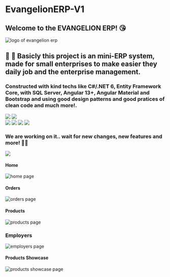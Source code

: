 # EvangelionERP-V1

## Welcome to the EVANGELION ERP! 😘

![logo of evangelion erp]([https://user-images.githubusercontent.com/70723569/176287922-6971854c-6c32-4fe8-b40a-e1bfb30ead60.png](https://static.wikia.nocookie.net/evangelion/images/d/db/Neon_Genesis_Evangelion_Logo_transparent.png/revision/latest/scale-to-width-down/1000?cb=20200521033858))

## 👾 🤖 Basicly this project is an mini-ERP system, made for small enterprises to make easier they daily job and the enterprise management. 

### Constructed with kind techs like C#/.NET 6, Entity Framework Core, with SQL Server, Angular 13+, Angular Material and Bootstrap and using good design patterns and good pratices of clean code and much more!.

<div class="back">
  <img src="https://img.shields.io/badge/C%23-239120?style=for-the-badge&logo=c-sharp&logoColor=white%22%3E">
  <img src="https://img.shields.io/badge/.NET-5C2D91?style=for-the-badge&logo=.net&logoColor=white%22%3E">
</div>
<div class"front">
  <img src="https://img.shields.io/badge/JavaScript-F7DF1E?style=for-the-badge&logo=javascript&logoColor=black%22%3E">
  <img src="https://img.shields.io/badge/HTML5-E34F26?style=for-the-badge&logo=html5&logoColor=white%22%3E">
  <img src="https://img.shields.io/badge/CSS3-1572B6?style=for-the-badge&logo=css3&logoColor=white%22%3E">
  <img src="https://img.shields.io/badge/Angular-DD0031?style=for-the-badge&logo=angular&logoColor=white%22%3E">
</div>


### We are working on it.. wait for new changes, new features and more! 👀🎆

<div class="downloads">
<img src="https://img.shields.io/github/downloads/AureoFJunior/EvangelionERP-V1/total?style=for-the-badge">
</div>

#### Home
![home page](https://user-images.githubusercontent.com/70723569/176287922-6971854c-6c32-4fe8-b40a-e1bfb30ead60.png)

#### Orders
![orders page](https://user-images.githubusercontent.com/70723569/176306879-dd998cf8-726d-4935-8fef-b61c31d73c86.png)

#### Products
![products page](https://user-images.githubusercontent.com/70723569/176306885-23774ec5-8c13-4d65-b520-38d6d500a085.png)

### Employers
![employers page](https://user-images.githubusercontent.com/70723569/176306886-c7c0e7ad-0679-46fa-98c0-64d60186332d.png)

#### Products Showcase
![products showcase page](https://user-images.githubusercontent.com/70723569/176306890-85c3a3a0-de8b-45ff-9e3d-4a8fde3bd78c.png)
